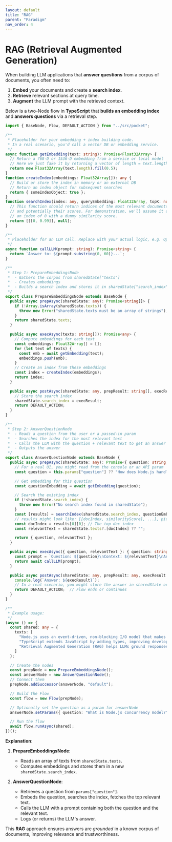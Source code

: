 ```yaml
---
layout: default
title: "RAG"
parent: "Paradigm"
nav_order: 4
---
```


# RAG (Retrieval Augmented Generation)

When building LLM applications that **answer questions** from a corpus of documents, you often need to:
1. **Embed** your documents and create a **search index**.  
2. **Retrieve** relevant sections at query time.  
3. **Augment** the LLM prompt with the retrieved context.

Below is a two-Node flow in **TypeScript** that **builds an embedding index** and **answers questions** via a retrieval step.

```typescript
import { BaseNode, Flow, DEFAULT_ACTION } from "../src/pocket";

/** 
 * Placeholder for your embedding + index building code.
 * In a real scenario, you'd call a vector DB or embedding service.
 */
async function getEmbedding(text: string): Promise<Float32Array> {
  // Return a 768-D or 1536-D embedding from a service or local model
  // Here we just fake it by returning a vector of length = text.length
  return new Float32Array(text.length).fill(0.5);
}
function createIndex(embeddings: Float32Array[]): any {
  // Build or store the index in memory or an external DB
  // Return an index object for subsequent searches
  return { someIndexObject: true };
}
function searchIndex(index: any, queryEmbedding: Float32Array, topK: number): [Array<[number, number]>, any] {
  // This function should return indices of the most relevant documents
  // and potentially their scores. For demonstration, we'll assume it always returns
  // an index of 0 with a dummy similarity score.
  return [[[0, 0.99]], null];
}

/**
 * Placeholder for an LLM call. Replace with your actual logic, e.g. OpenAI chat API.
 */
async function callLLM(prompt: string): Promise<string> {
  return `Answer to: ${prompt.substring(0, 60)}...`;
}

/**
 * Step 1: PrepareEmbeddingsNode
 *  - Gathers the corpus from sharedState["texts"]
 *  - Creates embeddings
 *  - Builds a search index and stores it in sharedState["search_index"]
 */
export class PrepareEmbeddingsNode extends BaseNode {
  public async prepAsync(sharedState: any): Promise<string[]> {
    if (!Array.isArray(sharedState.texts)) {
      throw new Error("sharedState.texts must be an array of strings");
    }
    return sharedState.texts;
  }

  public async execAsync(texts: string[]): Promise<any> {
    // Compute embeddings for each text
    const embeddings: Float32Array[] = [];
    for (let text of texts) {
      const emb = await getEmbedding(text);
      embeddings.push(emb);
    }
    // Create an index from these embeddings
    const index = createIndex(embeddings);
    return index;
  }

  public async postAsync(sharedState: any, prepResult: string[], execResult: any): Promise<string> {
    // Store the search index
    sharedState.search_index = execResult;
    return DEFAULT_ACTION;
  }
}

/**
 * Step 2: AnswerQuestionNode
 *  - Reads a question from the user or a passed-in param
 *  - Searches the index for the most relevant text
 *  - Calls the LLM with the question + relevant text to get an answer
 *  - Outputs the answer
 */
export class AnswerQuestionNode extends BaseNode {
  public async prepAsync(sharedState: any): Promise<{ question: string; relevantText: string }> {
    // For a real UI, you might read from the console or an API param
    const question = this.params["question"] ?? "How does Node.js handle concurrency?";

    // Get embedding for this question
    const questionEmbedding = await getEmbedding(question);

    // Search the existing index
    if (!sharedState.search_index) {
      throw new Error("No search index found in sharedState");
    }
    const [results] = searchIndex(sharedState.search_index, questionEmbedding, 1);
    // results might look like: [[docIndex, similarityScore], ...], pick the top one
    const docIndex = results[0][0]; // The top doc index
    const relevantText = sharedState.texts?.[docIndex] ?? "";

    return { question, relevantText };
  }

  public async execAsync({ question, relevantText }: { question: string; relevantText: string }): Promise<string> {
    const prompt = `Question: ${question}\nContext: ${relevantText}\nAnswer: `;
    return await callLLM(prompt);
  }

  public async postAsync(sharedState: any, prepResult: any, execResult: string): Promise<string> {
    console.log(`Answer: ${execResult}`);
    // In a real scenario, you might store the answer in sharedState or return a next Action
    return DEFAULT_ACTION;  // Flow ends or continues
  }
}

/**
 * Example usage:
 */
(async () => {
  const shared: any = {
    texts: [
      "Node.js uses an event-driven, non-blocking I/O model that makes it lightweight and efficient.",
      "TypeScript extends JavaScript by adding types, improving developer productivity.",
      "Retrieval Augmented Generation (RAG) helps LLMs ground responses in real sources."
    ]
  };

  // Create the nodes
  const prepNode = new PrepareEmbeddingsNode();
  const answerNode = new AnswerQuestionNode();
  // Connect them
  prepNode.addSuccessor(answerNode, "default");

  // Build the Flow
  const flow = new Flow(prepNode);

  // Optionally set the question as a param for answerNode
  answerNode.setParams({ question: "What is Node.js concurrency model?" });

  // Run the flow
  await flow.runAsync(shared);
})();
```

**Explanation**:

1. **PrepareEmbeddingsNode**:  
   - Reads an array of texts from `sharedState.texts`.  
   - Computes embeddings and stores them in a new `sharedState.search_index`.  

2. **AnswerQuestionNode**:  
   - Retrieves a question from `params["question"]`.  
   - Embeds the question, searches the index, fetches the top relevant text.  
   - Calls the LLM with a prompt containing both the question and the relevant text.  
   - Logs (or returns) the LLM's answer.

This **RAG** approach ensures answers are *grounded* in a known corpus of documents, improving relevance and trustworthiness.